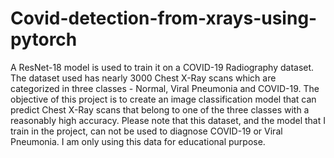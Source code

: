 # Covid-detection-from-xrays-using-pytorch

A ResNet-18 model is used to train it on a COVID-19 Radiography dataset. The dataset used has nearly 3000 Chest X-Ray scans which are categorized in three classes - Normal, Viral Pneumonia and COVID-19. The objective of this project is to create an image classification model that can predict Chest X-Ray scans that belong to one of the three classes with a reasonably high accuracy. Please note that this dataset, and the model that I train in the project, can not be used to diagnose COVID-19 or Viral Pneumonia. I am only using this data for educational purpose.

